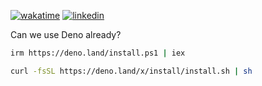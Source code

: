 [![wakatime](https://wakatime.com/badge/user/304093ee-926f-40f9-980c-65ea3d5a15b7.svg)](https://wakatime.com/@304093ee-926f-40f9-980c-65ea3d5a15b7)
[![linkedin](https://img.shields.io/badge/contact-LinkedIn-blue)](https://www.linkedin.com/in/kpostekk/)

Can we use Deno already?

```sh
irm https://deno.land/install.ps1 | iex
```

```sh
curl -fsSL https://deno.land/x/install/install.sh | sh
```
